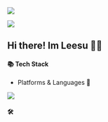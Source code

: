 <img src="https://capsule-render.vercel.app/api?type=wave&color=gradient&customColorList=11&height=300&section=header&text=Leesu%20Github✨&fontSize=90&animation=fadeIn" />

<a href="https://velog.io/@tnrud4685" target="_blank"><img src="https://img.shields.io/badge/Blog-68ab83?style=flat-square&logo=Velog&logoColor=white"/></a>  



## Hi there! Im Leesu 👋💗

#### 📚 Tech Stack  
- Platforms & Languages 🔸

<img src="https://img.shields.io/badge/HTML5-E34F26?style=flat&logo=HTML5&logoColor=white" />

#### 🛠️ 





